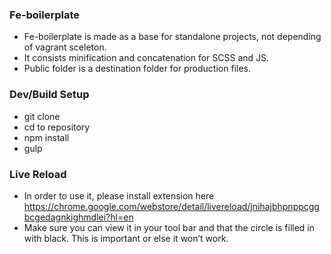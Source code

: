 ### Fe-boilerplate

- Fe-boilerplate is made as a base for standalone projects, not depending of vagrant sceleton.
- It consists minification and concatenation for SCSS and JS.
- Public folder is a destination folder for production files.

### Dev/Build Setup

- git clone
- cd to repository
- npm install
- gulp

### Live Reload

- In order to use it, please install extension here https://chrome.google.com/webstore/detail/livereload/jnihajbhpnppcggbcgedagnkighmdlei?hl=en
- Make sure you can view it in your tool bar and that the circle is filled in with black. This is important or else it won’t work.
